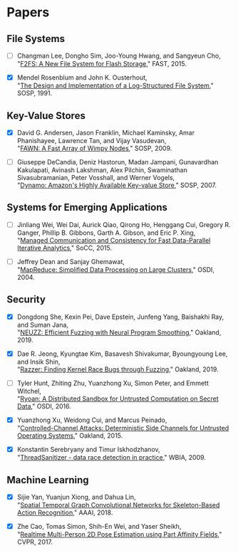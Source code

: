 # Papers

## File Systems

- [ ] Changman Lee, Dongho Sim, Joo-Young Hwang, and Sangyeun Cho,  
"[F2FS: A New File System for Flash Storage](https://www.usenix.org/system/files/conference/fast15/fast15-paper-lee.pdf)," FAST, 2015.

- [x] Mendel Rosenblum and John K. Ousterhout,  
"[The Design and Implementation of a Log-Structured File System](https://people.eecs.berkeley.edu/~brewer/cs262/LFS.pdf)," SOSP, 1991.

## Key-Value Stores

- [x] David G. Andersen, Jason Franklin, Michael Kaminsky, Amar Phanishayee, Lawrence Tan, and Vijay Vasudevan,  
"[FAWN: A Fast Array of Wimpy Nodes](http://www.cs.cmu.edu/~fawnproj/papers/fawn-sosp2009.pdf)," SOSP, 2009.

- [ ] Giuseppe DeCandia, Deniz Hastorun, Madan Jampani, Gunavardhan Kakulapati, Avinash Lakshman, Alex Pilchin, Swaminathan Sivasubramanian, Peter Vosshall, and Werner Vogels,  
"[Dynamo: Amazon's Highly Available Key-value Store](https://www.allthingsdistributed.com/files/amazon-dynamo-sosp2007.pdf)," SOSP, 2007.

## Systems for Emerging Applications

- [ ] Jinliang Wei, Wei Dai, Aurick Qiao, Qirong Ho, Henggang Cui, Gregory R. Ganger, Phillip B. Gibbons, Garth A. Gibson, and Eric P. Xing,  
"[Managed Communication and Consistency for Fast Data-Parallel Iterative Analytics](https://www.cs.cmu.edu/~epxing/papers/2015/Wei_etal_SoCC15.pdf)," SoCC, 2015.

- [ ] Jeffrey Dean and Sanjay Ghemawat,  
"[MapReduce: Simplified Data Processing on Large Clusters](https://www.usenix.org/legacy/events/osdi04/tech/full_papers/dean/dean.pdf)," OSDI, 2004.

## Security

- [x] Dongdong She, Kexin Pei, Dave Epstein, Junfeng Yang, Baishakhi Ray, and Suman Jana,  
"[NEUZZ: Efficient Fuzzing with Neural Program Smoothing](https://arxiv.org/pdf/1807.05620.pdf)," Oakland, 2019.

- [x] Dae R. Jeong, Kyungtae Kim, Basavesh Shivakumar, Byoungyoung Lee, and Insik Shin,  
"[Razzer: Finding Kernel Race Bugs through Fuzzing](https://lifeasageek.github.io/papers/jeong-razzer.pdf)," Oakland, 2019.

- [ ] Tyler Hunt, Zhiting Zhu, Yuanzhong Xu, Simon Peter, and Emmett Witchel,  
"[Ryoan: A Distributed Sandbox for Untrusted Computation on Secret Data](https://www.usenix.org/system/files/conference/osdi16/osdi16-hunt.pdf)," OSDI, 2016.

- [x] Yuanzhong Xu, Weidong Cui, and Marcus Peinado,  
"[Controlled-Channel Attacks: Deterministic Side Channels for Untrusted Operating Systems](https://www.ieee-security.org/TC/SP2015/papers-archived/6949a640.pdf)," Oakland, 2015.

- [x] Konstantin Serebryany and Timur Iskhodzhanov,  
"[ThreadSanitizer - data race detection in practice](https://static.googleusercontent.com/media/research.google.com/ko//pubs/archive/35604.pdf)," WBIA, 2009.

## Machine Learning

- [x] Sijie Yan, Yuanjun Xiong, and Dahua Lin,  
"[Spatial Temporal Graph Convolutional Networks for Skeleton-Based Action Recognition](https://arxiv.org/pdf/1801.07455.pdf)," AAAI, 2018.

- [x] Zhe Cao, Tomas Simon, Shih-En Wei, and Yaser Sheikh,  
"[Realtime Multi-Person 2D Pose Estimation using Part Affinity Fields](https://arxiv.org/pdf/1611.08050.pdf)," CVPR, 2017.
